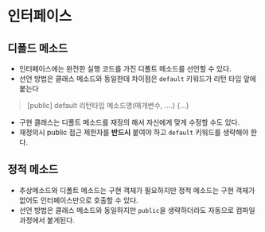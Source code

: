 # 인터페이스

## 디폴드 메소드

- 인터페이스에는 완전한 실행 코드를 가진 디폴트 메소드를 선언할 수 있다.
- 선언 방법은 클래스 메소드와 동일한데 차이점은 `default` 키워드가 리턴 타입 앞에 붙는다

> [public] default 리턴타입 메소드명(매개변수, ....) {...}

- 구현 클래스는 디폴트 메소드를 재정의 해서 자신에게 맞게 수정할 수도 있다.
- 재정의시 public 접근 제한자를 **반드시** 붙여야 하고 `default` 키워드를 생략해야 한다.

## 정적 메소드

- 추상메소드와 디폴트 메소드는 구현 객체가 필요하지만 정적 메소드는 구현 객체가 없어도 인터페이스만으로 호출할 수 있다.
- 선언 방법은 클래스 메소드와 동일하지만 `public`을 생략하더라도 자동으로 컴파일 과정에서 붙게된다.

